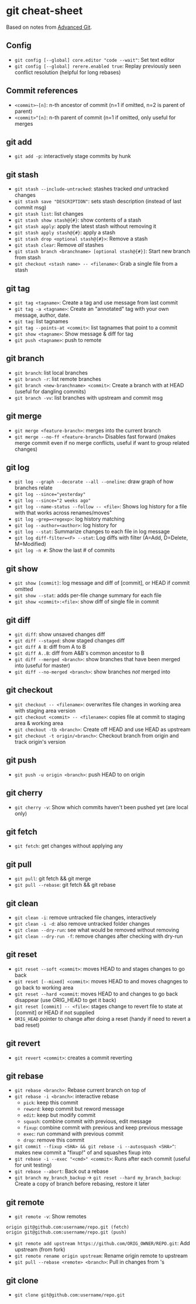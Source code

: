 # git cheat-sheet

Based on notes from [Advanced Git](https://github.com/nnja/advanced-git/blob/master/presentation/slides.pdf).

## Config

- `git config [--global] core.editor "code --wait"`: Set text editor
- `git config [--global] rerere.enabled true`: Replay previously seen conflict resolution (helpful for long rebases)

## Commit references

- `<commit>~[n]`: n-th ancestor of commit (n=1 if omitted, n=2 is parent of parent)
- `<commit>^[n]`: n-th parent of commit (n=1 if omitted, only useful for merges

## git add

- `git add -p`: interactively stage commits by hunk

## git stash

- `git stash --include-untracked`: stashes tracked *and* untracked changes
- `git stash save "DESCRIPTION"`: sets stash description (instead of last commit msg)
- `git stash list`: list changes
- `git stash show stash@{#}`: show contents of a stash
- `git stash apply`: apply the latest stash without removing it
- `git stash apply stash@{#}`: apply a stash
- `git stash drop <optional stash@{#}>`: Remove a stash
- `git stash clear`: Remove *all* stashes
- `git stash branch <branchname> [optional stash@{#}]`: Start new branch from stash
- `git checkout <stash name> -- <filename>`: Grab a single file from a stash

## git tag

- `git tag <tagname>`: Create a tag and use message from last commit
- `git tag -a <tagname>`: Create an "annotated" tag with your own message, author, date.
- `git tag`: list tagnames
- `git tag --points-at <commit>`: list tagnames that point to a commit
- `git show <tagname>`: Show message & diff for tag
- `git push <tagname>`: push <tagname> to remote

## git branch

- `git branch`: list local branches
- `git branch -r`: list remote branches
- `git branch <new-branchname> <commit>`: Create a branch with <commit> at HEAD (useful for dangling commits)
- `git branch -vv`: list branches with upstream and commit msg

## git merge

- `git merge <feature-branch>`: merges <feature-branch> into the current branch
- `git merge --no-ff <feature-branch>` Disables fast forward (makes merge commit even if no merge conflicts, useful if want to group related changes)

## git log

- `git log --graph --decorate --all --oneline`: draw graph of how branches relate
- `git log --since="yesterday"`
- `git log --since="2 weeks ago"`
- `git log --name-status --follow -- <file>`: Shows log history for a file with that works across renames/moves"
- `git log -grep=<regexp>`: log history matching <regexp>
- `git log --author=<author>`: log history for <author>
- `git log --stat`: Summarize changes to each file in log message
- `git log diff-filter=<F> --stat`: Log diffs with filter (A=Add, D=Delete, M=Modified)
- `git log -n #`: Show the last # of commits

## git show

- `git show [commit]`: log message and diff of [commit], or HEAD if commit omitted
- `git show --stat`: adds per-file change summary for each file
- `git show <commit>:<file>`: show diff of single file in commit

## git diff

- `git diff`: show unsaved changes diff
- `git diff --staged`: show staged changes diff
- `git diff A B`: diff from A to B
- `git diff A..B`: diff from A&B's common ancestor to B
- `git diff --merged <branch>`: show branches that have been merged into <branch> (useful for master)
- `git diff --no-merged <branch>`: show branches *not* merged into <branch>

## git checkout

- `git checkout -- <filename>`: overwrites file changes in working area with staging area version
- `git checkout <commit> -- <filename>`: copies file at commit to staging area & working area
- `git checkout -tb <branch>`: Create <branch> off HEAD and use HEAD as upstream
- `git checkout -t origin/<branch>`: Checkout branch from origin and track origin's version

## git push

- `git push -u origin <branch>`: push HEAD to <branch> on origin

## git cherry

- `git cherry -v`: Show which commits haven't been pushed yet (are local only)

## git fetch

- `git fetch`: get changes without applying any

## git pull

- `git pull`: git fetch && git merge
- `git pull --rebase`: git fetch && git rebase

## git clean

- `git clean -i`: remove untracked file changes, interactively
- `git clean -i -d`: also remove untracked folder changes
- `git clean --dry-run`: see what would be removed without removing
- `git clean --dry-run -f`: remove changes after checking with dry-run

## git reset

- `git reset --soft <commit>`: moves HEAD to <commit> and stages changes to go back
- `git reset [--mixed] <commit>`: moves HEAD to <commit> and moves chagnges to go back to working area
- `git reset --hard <commit`: moves HEAD to <commit> and changes to go back disappear (use ORIG_HEAD to get it back)
- `git reset [commit] -- <file>`: stages change to revert file to state at [commit] or HEAD if not supplied
- `ORIG_HEAD` pointer to change after doing a reset (handy if need to revert a bad reset)

## git revert

- `git revert <commit>`: creates a commit reverting <commit>

## git rebase

- `git rebase <branch>`: Rebase current branch on top of <commit>
- `git rebase -i <branch>`: interactive rebase
	* `pick`: keep this commit
	* `reword`: keep commit but reword message
	* `edit`: keep but modify commit
	* `squash`: combine commit with previous, edit message
	* `fixup`: combine commit with previous and keep previous message
	* `exec`: run command with previous commit
	* `drop`: remove this commit
- `git commit --fixup <SHA> && git rebase -i --autosquash <SHA>^`: makes new commit a "fixup!" of <SHA> and squashes fixup into <SHA>
- `git rebase -i --exec "<cmd>" <commit>`: Runs <cmd> after each commit (useful for unit testing)
- `git rebase --abort`: Back out a rebase
- `git branch my_branch_backup` -> `git reset --hard my_branch_backup`: Create a copy of branch before rebasing, restore it later

## git remote

- `git remote -v`: Show remotes
```
origin git@github.com:username/repo.git (fetch)
origin git@github.com:username/repo.git (push)
```
- `git remote add upstream https://github.com/ORIG_OWNER/REPO.git`: Add upstream (from fork)
- `git remote rename origin upstream`: Rename origin remote to upstream
- `git pull --rebase <remote> <branch>`: Pull in changes from <remote>'s <branch>


## git clone

- `git clone git@github.com:username/repo.git`
